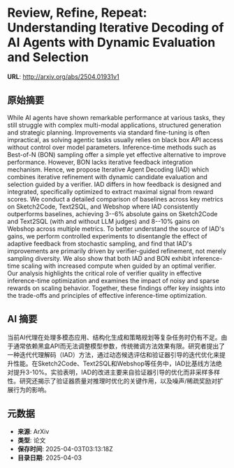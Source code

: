 # Review, Refine, Repeat: Understanding Iterative Decoding of AI Agents with Dynamic Evaluation and Selection

**URL**: http://arxiv.org/abs/2504.01931v1

## 原始摘要

While AI agents have shown remarkable performance at various tasks, they
still struggle with complex multi-modal applications, structured generation and
strategic planning. Improvements via standard fine-tuning is often impractical,
as solving agentic tasks usually relies on black box API access without control
over model parameters. Inference-time methods such as Best-of-N (BON) sampling
offer a simple yet effective alternative to improve performance. However, BON
lacks iterative feedback integration mechanism. Hence, we propose Iterative
Agent Decoding (IAD) which combines iterative refinement with dynamic candidate
evaluation and selection guided by a verifier. IAD differs in how feedback is
designed and integrated, specifically optimized to extract maximal signal from
reward scores. We conduct a detailed comparison of baselines across key metrics
on Sketch2Code, Text2SQL, and Webshop where IAD consistently outperforms
baselines, achieving 3--6% absolute gains on Sketch2Code and Text2SQL (with and
without LLM judges) and 8--10% gains on Webshop across multiple metrics. To
better understand the source of IAD's gains, we perform controlled experiments
to disentangle the effect of adaptive feedback from stochastic sampling, and
find that IAD's improvements are primarily driven by verifier-guided
refinement, not merely sampling diversity. We also show that both IAD and BON
exhibit inference-time scaling with increased compute when guided by an optimal
verifier. Our analysis highlights the critical role of verifier quality in
effective inference-time optimization and examines the impact of noisy and
sparse rewards on scaling behavior. Together, these findings offer key insights
into the trade-offs and principles of effective inference-time optimization.


## AI 摘要

当前AI代理在处理多模态应用、结构化生成和策略规划等复杂任务时仍有不足。由于通常依赖黑盒API而无法调整模型参数，传统微调方法效果有限。研究者提出了一种迭代代理解码（IAD）方法，通过动态候选评估和验证器引导的迭代优化来提升性能。在Sketch2Code、Text2SQL和Webshop等任务中，IAD比基线方法绝对提升3-10%。实验表明，IAD的改进主要来自验证器引导的优化而非采样多样性。研究还揭示了验证器质量对推理时优化的关键作用，以及噪声/稀疏奖励对扩展行为的影响。

## 元数据

- **来源**: ArXiv
- **类型**: 论文
- **保存时间**: 2025-04-03T03:13:18Z
- **目录日期**: 2025-04-03
